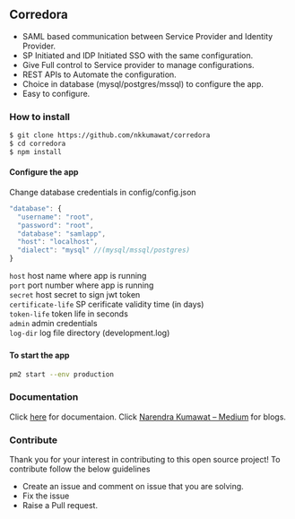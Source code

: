 ## Corredora 
* SAML based communication between Service Provider and Identity Provider.
* SP Initiated and IDP Initiated SSO with the same configuration.
* Give Full control to Service provider to manage configurations.
* REST APIs to Automate the configuration.
* Choice in database (mysql/postgres/mssql) to configure the app.
* Easy to configure.

### How to install
```bash
$ git clone https://github.com/nkkumawat/corredora
$ cd corredora
$ npm install
```
#### Configure the app
Change database credentials in config/config.json
```js
"database": {
  "username": "root", 
  "password": "root",
  "database": "samlapp",
  "host": "localhost",
  "dialect": "mysql" //(mysql/mssql/postgres)
}
```

<code>host</code> host name where app is running<br>
<code>port</code> port number where app is running<br>
<code>secret</code> host secret to sign jwt token<br>
<code>certificate-life</code> SP cerificate validity time (in days)<br>
<code>token-life</code> token life in seconds<br>
<code>admin</code> admin credentials<br>
<code>log-dir</code> log file directory (development.log)<br>


### 
#### To start the app
```bash
pm2 start --env production
```
### Documentation
Click [here](./docs) for documentaion.
Click [Narendra Kumawat – Medium](https://medium.com/@narendra11510145) for blogs.

### Contribute
Thank you for your interest in contributing to this open source project!
To contribute follow the below guidelines
* Create an issue and comment on issue that you are solving.
* Fix the issue 
* Raise a Pull request.
